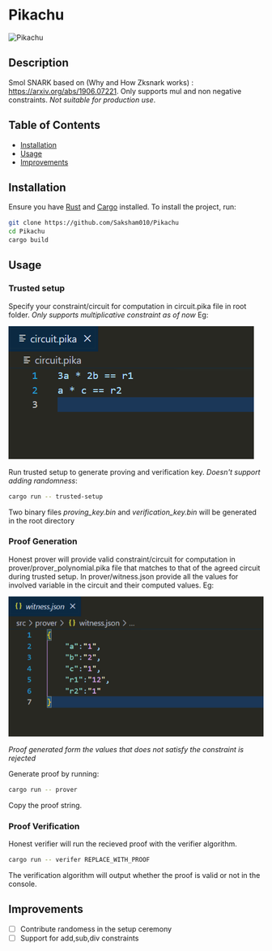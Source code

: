 # Pikachu
![Pikachu](assets/pikachu.png)

## Description
Smol SNARK based on (Why and How Zksnark works) : https://arxiv.org/abs/1906.07221. Only supports mul and non negative constraints. *Not suitable for production use*.

## Table of Contents
- [Installation](#installation)
- [Usage](#usage)
- [Improvements](#improvements)

## Installation
Ensure you have [Rust](https://www.rust-lang.org/tools/install) and [Cargo](https://doc.rust-lang.org/cargo/) installed. To install the project, run:
```bash
git clone https://github.com/Saksham010/Pikachu
cd Pikachu
cargo build 
```

## Usage

### Trusted setup
Specify your constraint/circuit for computation in circuit.pika file in root folder. *Only supports multiplicative constraint as of now* Eg:

![Pikachu](assets/circuit.png)

Run trusted setup to generate proving and verification key. *Doesn't support adding randomness*:
```bash
cargo run -- trusted-setup
```
Two binary files *proving_key.bin* and *verification_key.bin* will be generated in the root directory

### Proof Generation
Honest prover will provide valid constraint/circuit for computation in prover/prover_polynomial.pika file that matches to that of the agreed circuit during trusted setup. In prover/witness.json provide all the values for involved variable in the circuit and their computed values. Eg:

![Pikachu](assets/witness.png)

*Proof generated form the values that does not satisfy the constraint is rejected*

Generate proof by running:
```bash
cargo run -- prover
```
Copy the proof string.

### Proof Verification
Honest verifier will run the recieved proof with the verifier algorithm.
```bash
cargo run -- verifer REPLACE_WITH_PROOF
```
The verification algorithm will output whether the proof is valid or not in the console.

## Improvements
- [ ] Contribute randomess in the setup ceremony
- [ ] Support for add,sub,div constraints

